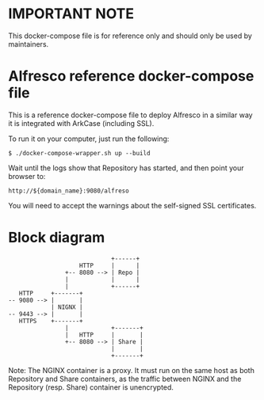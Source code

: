 IMPORTANT NOTE
==============

This docker-compose file is for reference only and should only be used
by maintainers. 

Alfresco reference docker-compose file
======================================

This is a reference docker-compose file to deploy Alfresco in a
similar way it is integrated with ArkCase (including SSL).

To run it on your computer, just run the following:

    $ ./docker-compose-wrapper.sh up --build

Wait until the logs show that Repository has started, and then point
your browser to:

    http://${domain_name}:9080/alfreso

You will need to accept the warnings about the self-signed SSL
certificates.

Block diagram
=============

                                 +------+
                        HTTP     |      |
                    +-- 8080 --> | Repo |
                    |            |      |
                    |            +------+
       HTTP     +-------+
    -- 9080 --> |       |
                | NIGNX |
    -- 9443 --> |       |
       HTTPS    +-------+
                    |            +-------+
                    |   HTTP     |       |
                    +-- 8080 --> | Share |
                                 |       |
                                 +-------+

Note: The NGINX container is a proxy. It must run on the same host as
      both Repository and Share containers, as the traffic between
      NGINX and the Repository (resp. Share) container is unencrypted.
